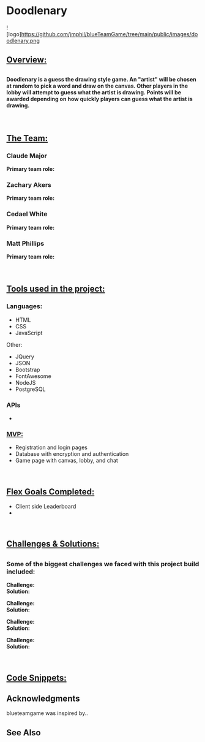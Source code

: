# Doodlenary

![logo]https://github.com/jmphil/blueTeamGame/tree/main/public/images/doodlenary.png

<h2><u>Overview:</u><h2>
<h4>Doodlenary is a guess the drawing style game. An "artist" will be chosen at random to pick a word and draw on the canvas. Other players in the lobby will attempt to guess what the artist is drawing. Points will be awarded depending on how quickly players can guess what the artist is drawing.</h4>

</br>

<h2><u>The Team:</u></h2>

<h3>Claude Major</h3>
<b>Primary team role:</b> 
</br>

<h3>Zachary Akers</h3>
<b>Primary team role:</b>
</br>

<h3>Cedael White</h3>
<b>Primary team role:</b>

<h3>Matt Phillips</h3>
<b>Primary team role:</b>

</br>
</br>
</br>

<h2><u>Tools used in the project:</u></h3>
<h3>Languages:</h3>
<ul>
    <li>HTML</li>
    <li>CSS</li>
    <li>JavaScript</li>
</ul>

Other:

<ul>
    <li>JQuery</li>
    <li>JSON</li>
    <li>Bootstrap</li>
    <li>FontAwesome</li>
    <li>NodeJS</li>
    <li>PostgreSQL</li>
    
</ul>

<h3>APIs</h3>
<ul>
    <li></li>
    
</ul

</br>

<h3><u>MVP:</u></h3>
<ul>
    <li>Registration and login pages</li>
    <li>Database with encryption and authentication</li>
    <li>Game page with canvas, lobby, and chat</li>
    
    
    
</ul>

</br>

<h2><u>Flex Goals Completed:</u></h2>
<ul>
    <li>Client side Leaderboard</li>
    <li></li>
</ul>

</br>


<h2><u>Challenges & Solutions:</u><h2>
<h3>Some of the biggest challenges we faced with this project build included:</h2>

<b>Challenge: </b>
<br>
<b>Solution:</b>

<b>Challenge: </b>
<br>
<b>Solution: </b>

<b>Challenge: </b>
<br>
<b>Solution: </b>

<b>Challenge: </b>
<br>
<b>Solution: </b>

</br>

<h2><u>Code Snippets:</u></h2>

## Acknowledgments

blueteamgame was inspired by..

## See Also
